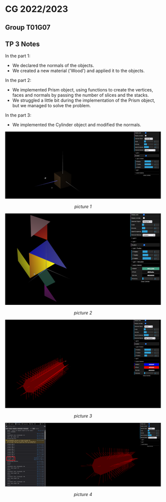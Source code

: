 # CG 2022/2023

## Group T01G07

## TP 3 Notes

In the part 1: 

- We declared the normals of the objects.
- We created a new material ('Wood') and applied it to the objects.

In the part 2:

- We implemented Prism object, using functions to create the vertices, faces and normals by passing the number of slices and the stacks.
- We struggled a little bit during the implementation of the Prism object, but we managed to solve the problem.

In the part 3:

- We implemented the Cylinder object and modified the normals.


![Screenshot 1](screenshots/cg-t01g07-tp3-1.png)
<center><i>picture 1</i></center>

![Screenshot 2](screenshots/cg-t01g07-tp3-2.png)
<center><i>picture 2</i></center>

![Screenshot 3](screenshots/cg-t01g07-tp3-3.png)
<center><i>picture 3</i></center>

![Screenshot 4](screenshots/cg-t01g07-tp3-4.png)
<center><i>picture 4</i></center>